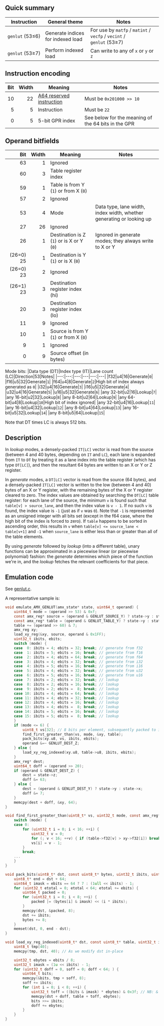 ## Quick summary

|Instruction|General theme|Notes|
|---|---|---|
|`genlut`&nbsp;(53≤6)|Generate indices for indexed load|For use by `matfp` / `matint` / `vecfp` / `vecint` / `genlut`&nbsp;(53≥7)|
|`genlut`&nbsp;(53≥7)|Perform indexed load|Can write to any of `x` or `y` or `z`|


## Instruction encoding

|Bit|Width|Meaning|Notes|
|---:|---:|---|---|
|10|22|[A64 reserved instruction](aarch64.md)|Must be `0x201000 >> 10`|
|5|5|Instruction|Must be `22`|
|0|5|5-bit GPR index|See below for the meaning of the 64 bits in the GPR|

## Operand bitfields

|Bit|Width|Meaning|Notes|
|---:|---:|---|---|
|63|1|Ignored|
|60|3|Table register index|
|59|1|Table is from Y (`1`) or from X (`0`)|
|57|2|Ignored|
|53|4|Mode|Data type, lane width, index width, whether generating or looking up|
|27|26|Ignored|
|26|1|Destination is Z (`1`) or is X or Y (`0`)|Ignored in generate modes; they always write to X or Y| 
|(26=0) 25|1|Destination is Y (`1`) or is X (`0`)|
|(26=0) 23|2|Ignored|
|(26=1) 23|3|Destination register index (hi)|
|20|3|Destination register index (lo)|
|11|9|Ignored|
|10|1|Source is from Y (`1`) or from X (`0`)|
|9|1|Ignored|
|0|9|Source offset (in bytes)|

Mode bits:
|Data type (DT)|Index type (IT)|Lane count (LC)|Direction|53|Notes|
|---:|---:|---:|---|---:|---|
|f32|u4|16|Generate|`0`|
|f16|u5|32|Generate|`1`|
|f64|u4|8|Generate|`2`|High bit of index always generated as `0`|
|i32|u4|16|Generate|`3`|
|i16|u5|32|Generate|`4`|
|u32|u4|16|Generate|`5`|
|u16|u5|32|Generate|`6`|
|any 32-bit|u2|16|Lookup|`7`|
|any 16-bit|u2|32|Lookup|`8`|
|any 8-bit|u2|64|Lookup|`9`|
|any 64-bit|u4|8|Lookup|`10`|High bit of index ignored|
|any 32-bit|u4|16|Lookup|`11`|
|any 16-bit|u4|32|Lookup|`12`|
|any 8-bit|u4|64|Lookup|`13`|
|any 16-bit|u5|32|Lookup|`14`|
|any 8-bit|u5|64|Lookup|`15`|

Note that DT times LC is always 512 bits.

## Description

In _lookup_ modes, a densely-packed `IT[LC]` vector is read from the source (between 4 and 40 bytes, depending on `IT` and `LC`), each lane is expanded from `IT` to `DT` by treating it as a lane index into the table register (which has type `DT[LC]`), and then the resultant 64 bytes are written to an X or Y or Z register.

In _generate_ modes, a `DT[LC]` vector is read from the source (64 bytes), and a densely-packed `IT[LC]` vector is written to the low (between 4 and 40) bytes of an X or Y register, with the remaining bytes of the X or Y register cleared to zero. The index values are obtained by searching the `DT[LC]` table register: for each lane of the source, the minimum `v` is found such that `table[v] > source_lane`, and then the index value is `v - 1`. If no such `v` is found, the index value is `-1` (just as if `v` was `0`). Note that `-1` is represented as an unsigned integer with all bits set (except in the f64 case, where the high bit of the index is forced to zero). If `table` happens to be sorted in ascending order, this results in `v` when `table[v] <= source_lane < table[v+1]` and `-1` when `source_lane` is either less than or greater than all of the table elements.

By using _generate_ followed by _lookup_ (into a different table), unary functions can be approximated in a piecewise linear (or piecewise polynomial) fashion: the _generate_ determines which piece of the function we're in, and the _lookup_ fetches the relevant coefficients for that piece.

## Emulation code

See [genlut.c](genlut.c).

A representative sample is:
```c
void emulate_AMX_GENLUT(amx_state* state, uint64_t operand) {
    uint64_t mode = (operand >> 53) & 0xf;
    const amx_reg* source = (operand & GENLUT_SOURCE_Y) ? state->y : state->x;
    const amx_reg* table = (operand & GENLUT_TABLE_Y) ? state->y : state->x;
    table += (operand >> 60) & 7;
    amx_reg xy;
    load_xy_reg(&xy, source, operand & 0x1FF);
    uint32_t ibits, ebits;
    switch (mode) {
    case  0: ibits = 4; ebits = 32; break; // generate from f32
    case  1: ibits = 5; ebits = 16; break; // generate from f16
    case  2: ibits = 4; ebits = 64; break; // generate from f64
    case  3: ibits = 4; ebits = 32; break; // generate from i32
    case  4: ibits = 5; ebits = 16; break; // generate from i16
    case  5: ibits = 4; ebits = 32; break; // generate from u32
    case  6: ibits = 5; ebits = 16; break; // generate from u16
    case  7: ibits = 2; ebits = 32; break; // lookup
    case  8: ibits = 2; ebits = 16; break; // lookup
    case  9: ibits = 2; ebits =  8; break; // lookup
    case 10: ibits = 4; ebits = 64; break; // lookup
    case 11: ibits = 4; ebits = 32; break; // lookup
    case 12: ibits = 4; ebits = 16; break; // lookup
    case 13: ibits = 4; ebits =  8; break; // lookup
    case 14: ibits = 5; ebits = 16; break; // lookup
    case 15: ibits = 5; ebits =  8; break; // lookup
    }
    if (mode <= 6) {
        uint8_t vs[32]; // 8 bits per element, subsequently packed to ibits per element
        find_first_greater_than(vs, mode, &xy, table);
        pack_bits(xy.u8, vs, ibits, ebits);
        operand &=~ GENLUT_DEST_Z;
    } else {
        load_xy_reg_indexed(xy.u8, table->u8, ibits, ebits);
    }
    amx_reg* dest;
    uint64_t doff = (operand >> 20);
    if (operand & GENLUT_DEST_Z) {
        dest = state->z;
        doff &= 63;
    } else {
        dest = (operand & GENLUT_DEST_Y) ? state->y : state->x;
        doff &= 7;
    }
    memcpy(dest + doff, &xy, 64);
}

void find_first_greater_than(uint8_t* vs, uint32_t mode, const amx_reg* xy, const amx_reg* table) {
    switch (mode) {
    case 0:
        for (uint32_t i = 0; i < 16; ++i) {
            uint32_t v = 0;
            for (; v < 16; ++v) { if (table->f32[v] > xy->f32[i]) break; }
            vs[i] = v - 1;
        }
        break;
    ...
    }
}

void pack_bits(uint8_t* dst, const uint8_t* bytes, uint32_t ibits, uint32_t ebits) {
    uint8_t* end = dst + 64;
    uint64_t imask = ebits == 64 ? 7 : (1ull << ibits) - 1;
    for (uint32_t etotal = 0; etotal < 64; etotal += ebits) {
        uint64_t packed = 0;
        for (uint32_t i = 0; i < 8; ++i) {
            packed |= (bytes[i] & imask) << (i * ibits);
        }
        memcpy(dst, &packed, 8);
        dst += ibits;
        bytes += 8;
    }
    memset(dst, 0, end - dst);
}

void load_xy_reg_indexed(uint8_t* dst, const uint8_t* table, uint32_t ibits, uint32_t ebits) {
    uint8_t tmp[40];
    memcpy(tmp, dst, 40); // As we modify dst in-place

    uint32_t ebytes = ebits / 8;
    uint32_t imask = (1u << ibits) - 1;
    for (uint32_t doff = 0, soff = 0; doff < 64; ) {
        uint64_t bits;
        memcpy(&bits, tmp + soff, 8);
        soff += ibits;
        for (int i = 0; i < 8; ++i) {
            uint32_t toff = ((bits & imask) * ebytes) & 0x3f; // NB: & 0x3f only comes into play when ibits==4 and ebits==64
            memcpy(dst + doff, table + toff, ebytes);
            bits >>= ibits;
            doff += ebytes;
        }
    }
}
```
